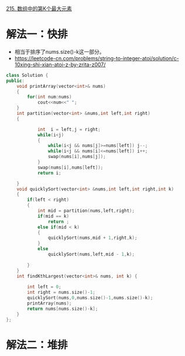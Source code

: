 [215. 数组中的第K个最大元素](https://leetcode-cn.com/problems/kth-largest-element-in-an-array/)


# 解法一：快排
- 相当于排序了nums.size()-k这一部分。
- https://leetcode-cn.com/problems/string-to-integer-atoi/solution/c-10xing-shi-xian-atoi-z-by-zrita-z007/
```C++
class Solution {
public:
    void printArray(vector<int>& nums)
    {
        for(int num:nums)
            cout<<num<<" ";
    }
    int partition(vector<int> &nums,int left,int right)
    {

            int  i = left,j = right;
            while(i<j)
            {
                while(i<j && nums[j]>=nums[left]) j--;
                while(i<j && nums[i]<=nums[left]) i++;
                swap(nums[i],nums[j]);
            }
            swap(nums[i],nums[left]);
            return i;

    }
    void quicklySort(vector<int> &nums,int left,int right,int k)
    {
        if(left < right)
        {
            int mid = partition(nums,left,right);
            if(mid == k)
                return ;
            else if(mid < k)
            {
                quicklySort(nums,mid + 1,right,k);
            }
            else
                quicklySort(nums,left,mid - 1,k);
            
        }
    }
    int findKthLargest(vector<int>& nums, int k) {
        
        int left = 0;
        int right = nums.size()-1;
        quicklySort(nums,0,nums.size()-1,nums.size()-k);
        printArray(nums);
        return nums[nums.size()-k];
    }
};
```
# 解法二：堆排